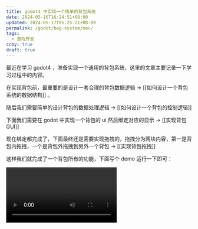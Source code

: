 ```yaml
---
title: godot4 中实现一个简单的背包系统
date: 2024-05-16T16:24:51+08:00
updated: 2024-05-17T01:25:21+08:00
permalink: /godot/bag-system/moc/
tags:
  - 游戏开发
ccby: true
draft: true
---
```

最近在学习 godot4 ，准备实现一个通用的背包系统，这里的文章主要记录一下学习过程中的内容。

在实现背包前，最重要的是设计一套合理的背包数据逻辑 -> [[如何设计一个背包系统的数据结构]] 。

随后我们需要简单的设计背包的数据处理逻辑 -> [[如何设计一个背包的控制逻辑]]

下面我们需要在 godot 中实现一个背包的 ui 然后绑定对应的显示 -> [[实现背包GUI]]

现在绑定都完成了，下面最终还是需要实现拖拽的，拖拽分为两块内容，第一是背包内拖拽，一个是背包外拖拽到另外一个背包 -> [[实现背包拖拽]]

这样我们就完成了一个背包所有的功能，下面写个 demo 运行一下即可：

<video src="https://cdn.iceprosurface.com/upload/md/202405170125519.mp4" controls />